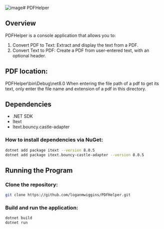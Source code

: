 ![image](https://github.com/user-attachments/assets/e2d2d846-49c1-4a21-8d5b-a9c8679620e4)# PDFHelper
## Overview
PDFHelper is a console application that allows you to:

1. Convert PDF to Text: Extract and display the text from a PDF.
2. Convert Text to PDF: Create a PDF from user-entered text, with an optional header.

## PDF location:
PDFHelper\bin\Debug\net8.0
When entering the file path of a pdf to get its text, only enter the file name and extension of a pdf in this directory.

## Dependencies
- .NET SDK
- Itext
- Itext.bouncy.castle-adapter
### How to install dependencies via NuGet:
```bash
dotnet add package itext --version 8.0.5
dotnet add package itext.bouncy-castle-adapter --version 8.0.5
```
## Running the Program
### Clone the repository:

```bash
git clone https://github.com/loganmwiggins/PDFHelper.git
```
### Build and run the application:
```bash
dotnet build
dotnet run
